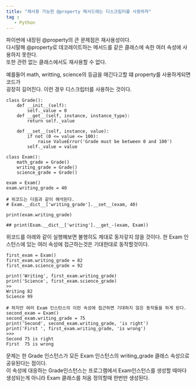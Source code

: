 ```yaml
---
title: "재사용 가능한 @property 메서드에는 디스크립터를 사용하자"
tag : 
   - Python 
---
```


파이썬에 내장된 @property의 큰 문제점은 재사용성이다.  
다시말해 @property로 데코레이트하는 메서드를 같은 클래스에 속한 여러 속성에 사용하지 못한다.  
또한 관련 없는 클래스에서도 재사용할 수 없다.  

예를들어 math, writting, science의 등급을 매긴다고할 떄 property를 사용하게되면 코드가  
굉장히 길어진다. 이런 경우 디스크립터를 사용하는 것이다.

```
class Grade():
    def __init__(self):
        self._value = 0
    def __get__(self, instance, instance_type):
        return self._value
    
    def __set__(self, instance, value):
        if not (0 <= value <= 100):
            raise ValueError('Grade must be between 0 and 100')
        self._value = value
        
class Exam():
    math_grade = Grade()
    writing_grade = Grade()
    science_grade = Grade()

exam = Exam()
exam.writing_grade = 40

# 위코드는 다음과 같이 해석된다.
# Exam.__dict__['writing_grade'].__set__(exam, 40)

print(exam.writing_grade)

## print(Exam.__dict__['writing'].__get_-(exam, Exam))
```

위코드를 아래와 같이 실행해보면 불행히도 제대로 동자갛지 않을 것이다.
한 Exam 인스턴스에 있는 여러 속성에 접근하는것은 기대한대로 동작할것이다.
```
first_exam = Exam()
first_exam.writing_grade = 82
first_exam.science_grade = 92

print('Writing', first_exam.writing_grade)
print('Science', first_exam.science_grade)
>>
Writing 82
Science 99

# 하지만 여러 Exam 인스턴스의 이런 속성에 접근하면 기대하지 않은 동작들을 하게 된다.
second_exam = Exam()
second_exam.writing_grade = 75
print('Second', second_exam.writing_grade, 'is right')
print('First ', first_exam.writing_grade, 'is wrong')
>>>
Second 75 is right
First  75 is wrong
```

문제는 한 Grade 인스턴스가 모든 Exam 인스턴스의 writing_grade 클래스 속성으로 공유된다는 점이다.  
이 속성에 대응하는 Grade인스턴스는 프로그램에서 Exam인스턴스를 생성할 때마다 생성되는게 아니라 Exam 클래스를 처음 정의할때 한번만 생성된다.
